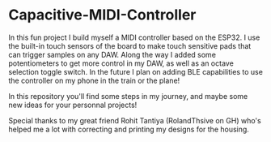 # Capacitive-MIDI-Controller

In this fun project I build myself a MIDI controller based on the ESP32. I use the built-in touch sensors of the board to make touch sensitive pads that can trigger samples on any DAW.
Along the way I added some potentiometers to get more control in my DAW, as well as an octave selection toggle switch.
In the future I plan on adding BLE capabilities to use the controller on my phone in the train or the plane!

In this repository you'll find some steps in my journey, and maybe some new ideas for your personnal projects!

Special thanks to my great friend Rohit Tantiya (RolandThsive on GH) who's helped me a lot with correcting and printing my designs for the housing.
